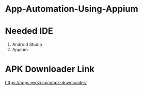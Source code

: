 # App-Automation-Using-Appium
# Needed IDE
1. Android Studio<br>
2. Appium 

# APK Downloader Link
https://apps.evozi.com/apk-downloader/
